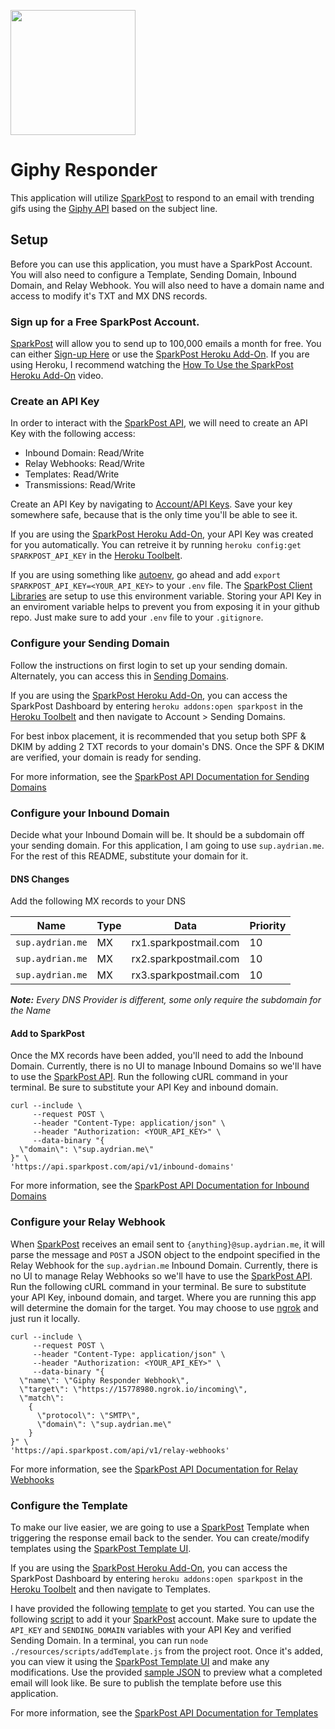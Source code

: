 <a href="https://developers.sparkpost.com"><img src="https://www.sparkpost.com/sites/default/files/attachments/SparkPost_Logo_2-Color_Gray-Orange_RGB.svg" width="200px"/></a>

# Giphy Responder

This application will utilize [SparkPost][1] to respond
to an email with trending gifs using the [Giphy API](https://github.com/Giphy/GiphyAPI)
based on the subject line.

## Setup

Before you can use this application, you must have a SparkPost Account. You will also need to configure a Template, Sending Domain, Inbound Domain, and Relay Webhook. You will also need to have a domain name and access to modify it's TXT and MX DNS records.

### Sign up for a Free SparkPost Account.
[SparkPost][1] will allow you to send up to 100,000 emails a month for free. You can either [Sign-up Here][2] or use the [SparkPost Heroku Add-On][3]. If you are using Heroku, I recommend watching the [How To Use the SparkPost Heroku Add-On](https://developers.sparkpost.com/videos/heroku_addon.html) video.

### Create an API Key
In order to interact with the [SparkPost API](https://developers.sparkpost.com/api), we will need to create an API Key with the following access:
- Inbound Domain: Read/Write
- Relay Webhooks: Read/Write
- Templates: Read/Write
- Transmissions: Read/Write

Create an API Key by navigating to [Account/API Keys](https://app.sparkpost.com/account/credentials). Save your key somewhere safe, because that is the only time you'll be able to see it.

If you are using the [SparkPost Heroku Add-On][3], your API Key was created for you automatically. You can retreive it by running `heroku config:get SPARKPOST_API_KEY` in the [Heroku Toolbelt][4].

If you are using something like [autoenv](https://github.com/kennethreitz/autoenv), go ahead and add `export SPARKPOST_API_KEY=<YOUR_API_KEY>` to your `.env` file. The [SparkPost Client Libraries][5] are setup to use this environment variable. Storing your API Key in an enviroment variable helps to prevent you from exposing it in your github repo. Just make sure to add your `.env` file to your `.gitignore`.

### Configure your Sending Domain
Follow the instructions on first login to set up your sending domain. Alternately, you can access this in [Sending Domains](https://app.sparkpost.com/account/sending-domains).

If you are using the [SparkPost Heroku Add-On][3], you can access the SparkPost Dashboard by entering `heroku addons:open sparkpost` in the [Heroku Toolbelt][4] and then navigate to Account > Sending Domains.

For best inbox placement, it is recommended that you setup both SPF & DKIM by adding 2 TXT records to your domain's DNS. Once the SPF & DKIM are verified, your domain is ready for sending.

For more information, see the [SparkPost API Documentation for Sending Domains](https://developers.sparkpost.com/api/#/reference/sending-domains)

### Configure your Inbound Domain
Decide what your Inbound Domain will be. It should be a subdomain off your sending domain. For this application, I am going to use `sup.aydrian.me`. For the rest of this README, substitute your domain for it.

#### DNS Changes
Add the following MX records to your DNS

Name | Type | Data | Priority
---- | ---- | ---- | --------
`sup.aydrian.me` | MX | rx1.sparkpostmail.com | 10
`sup.aydrian.me` | MX | rx2.sparkpostmail.com | 10
`sup.aydrian.me` | MX | rx3.sparkpostmail.com | 10

_**Note:** Every DNS Provider is different, some only require the subdomain for the Name_

#### Add to SparkPost
Once the MX records have been added, you'll need to add the Inbound Domain. Currently, there is no UI to manage Inbound Domains so we'll have to use the [SparkPost API](https://developers.sparkpost.com/api/). Run the following cURL command in your terminal. Be sure to substitute your API Key and inbound domain.

```
curl --include \
     --request POST \
     --header "Content-Type: application/json" \
     --header "Authorization: <YOUR_API_KEY>" \
     --data-binary "{
  \"domain\": \"sup.aydrian.me\"
}" \
'https://api.sparkpost.com/api/v1/inbound-domains'
```

For more information, see the [SparkPost API Documentation for Inbound Domains](https://developers.sparkpost.com/api/#/reference/inbound-domains)

### Configure your Relay Webhook
When [SparkPost][1] receives an email sent to `{anything}@sup.aydrian.me`, it will parse the message and `POST` a JSON object to the endpoint specified in the Relay Webhook for the `sup.aydrian.me` Inbound Domain. Currently, there is no UI to manage Relay Webhooks so we'll have to use the [SparkPost API](https://developers.sparkpost.com/api/). Run the following cURL command in your terminal. Be sure to substitute your API Key, inbound domain, and target. Where you are running this app will determine the domain for the target. You may choose to use [ngrok](https://ngrok.com/) and just run it locally.

```
curl --include \
     --request POST \
     --header "Content-Type: application/json" \
     --header "Authorization: <YOUR_API_KEY>" \
     --data-binary "{
  \"name\": \"Giphy Responder Webhook\",
  \"target\": \"https://15778980.ngrok.io/incoming\",
  \"match\":
    {
      \"protocol\": \"SMTP\",
      \"domain\": \"sup.aydrian.me\"
    }
}" \
'https://api.sparkpost.com/api/v1/relay-webhooks'
```

For more information, see the [SparkPost API Documentation for Relay Webhooks](https://developers.sparkpost.com/api/#/reference/relay-webhooks)

### Configure the Template
To make our live easier, we are going to use a [SparkPost][1] Template when triggering the response email back to the sender. You can create/modify templates using the [SparkPost Template UI](https://app.sparkpost.com/templates).

If you are using the [SparkPost Heroku Add-On][3], you can access the SparkPost Dashboard by entering `heroku addons:open sparkpost` in the [Heroku Toolbelt][4] and then navigate to Templates.

I have provided the following [template](/resources/template.html) to get you started. You can use the following [script](/resources/scripts/addTemplate.js) to add it your [SparkPost][1] account. Make sure to update the `API_KEY` and `SENDING_DOMAIN` variables with your API Key and verified Sending Domain. In a terminal, you can run `node ./resources/scripts/addTemplate.js` from the project root. Once it's added, you can view it using the [SparkPost Template UI](https://app.sparkpost.com/templates) and make any modifications. Use the provided [sample JSON](/resrouces/sample.json) to preview what a completed email will look like. Be sure to publish the template before use this application.

For more information, see the [SparkPost API Documentation for Templates](https://developers.sparkpost.com/api/#/reference/templates)

[1]: https://www.sparkpost.com/
[2]: https://app.sparkpost.com/sign-up?src=Dev-Website&sfdcid=701600000011daf&_ga=1.204138960.1347218848.1425988764
[3]: https://elements.heroku.com/addons/sparkpost
[4]: https://toolbelt.heroku.com/
[5]: https://developers.sparkpost.com/
